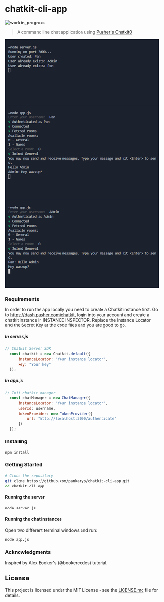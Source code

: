 # chatkit-cli-app

![work in_progress](https://img.shields.io/badge/work-in_progress-yellow.svg?style=flat-square)

> A command line chat application using [Pusher's Chatkit0](https://pusher.com/chatkit)

!['chat-sample'](img/chat-sample.png?raw=true)

### Requirements
In order to run the app locally you need to create a Chatkit instance first. Go to https://dash.pusher.com/chatkit, login into your account and create a chatkit instance in INSTANCE INSPECTOR. Replace the Instance Locator and the Secret Key at the code files and you are good to go.

##### In server.js
```javascript
// Chatkit Server SDK
  const chatkit = new Chatkit.default({
      instanceLocator: "Your instance locator",
      key: "Your key"
  });
```
##### In app.js
```javascript
// Init chatkit manager
  const chatManager = new ChatManager({
      instanceLocator: "Your instance locator",
      userId: username,
      tokenProvider: new TokenProvider({
          url: "http://localhost:3000/authenticate"
      })
  });
```

### Installing

```sh
npm install
```

### Getting Started

```sh
# Clone the repository
git clone https://github.com/pankaryp/chatkit-cli-app.git
cd chatkit-cli-app
```

#### Running the server

```sh
node server.js
```

#### Running the chat instances
Open two different terminal windows and run:
```sh
node app.js
```
### Acknowledgments
Inspired by Alex Booker's (@bookercodes) tutorial.

## License

This project is licensed under the MIT License - see the [LICENSE.md](LICENSE.md) file for details.

